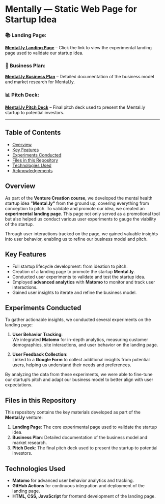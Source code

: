 # Mentally — Static Web Page for Startup Idea

### :books: **Landing Page**:  
**[Mental.ly Landing Page](https://fabian-gubler.github.io/mentally/)** – Click the link to view the experimental landing page used to validate our startup idea.

### 📄 **Business Plan**:  
**[Mental.ly Business Plan](https://raw.githubusercontent.com/fabian-gubler/mentally/main/Mentally_BusinessPlan.pdf)** – Detailed documentation of the business model and market research for Mental.ly.

### 📊 **Pitch Deck**:  
**[Mental.ly Pitch Deck](https://raw.githubusercontent.com/fabian-gubler/mentally/main/Mentally_PitchDeck.pdf)** – Final pitch deck used to present the Mental.ly startup to potential investors.

---

## Table of Contents

- [Overview](#overview)
- [Key Features](#key-features)
- [Experiments Conducted](#experiments-conducted)
- [Files in this Repository](#files-in-this-repository)
- [Technologies Used](#technologies-used)
- [Acknowledgements](#acknowledgements)

## Overview

As part of the **Venture Creation course**, we developed the mental health startup idea **"Mental.ly"** from the ground up, covering everything from conception to pitch. To validate and promote our idea, we created an **experimental landing page**. This page not only served as a promotional tool but also helped us conduct various user experiments to gauge the viability of the startup.

Through user interactions tracked on the page, we gained valuable insights into user behavior, enabling us to refine our business model and pitch.

## Key Features

- Full startup lifecycle development: from ideation to pitch.
- Creation of a landing page to promote the startup **Mental.ly**.
- Conducted user experiments to validate and test the startup idea.
- Employed **advanced analytics** with **Matomo** to monitor and track user interactions.
- Gained user insights to iterate and refine the business model.

## Experiments Conducted

To gather actionable insights, we conducted several experiments on the landing page:

1. **User Behavior Tracking**:  
   We integrated **Matomo** for in-depth analytics, measuring customer demographics, site interactions, and user behavior on the landing page.

2. **User Feedback Collection**:  
   Linked to a **Google Form** to collect additional insights from potential users, helping us understand their needs and preferences.

By analyzing the data from these experiments, we were able to fine-tune our startup’s pitch and adapt our business model to better align with user expectations.

## Files in this Repository

This repository contains the key materials developed as part of the **Mental.ly** venture:

1. **Landing Page**: The core experimental page used to validate the startup idea.
2. **Business Plan**: Detailed documentation of the business model and market research.
3. **Pitch Deck**: The final pitch deck used to present the startup to potential investors.

## Technologies Used

- **Matomo** for advanced user behavior analytics and tracking.
- **GitHub Actions** for continuous integration and deployment of the landing page.
- **HTML, CSS, JavaScript** for frontend development of the landing page.

